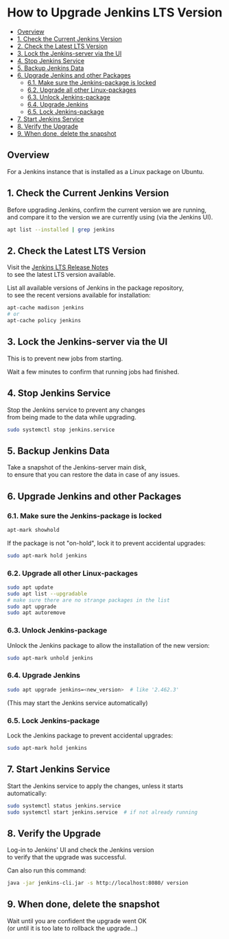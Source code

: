 # How to Upgrade Jenkins LTS Version <!-- omit in toc -->

- [Overview](#overview)
- [1. Check the Current Jenkins Version](#1-check-the-current-jenkins-version)
- [2. Check the Latest LTS Version](#2-check-the-latest-lts-version)
- [3. Lock the Jenkins-server via the UI](#3-lock-the-jenkins-server-via-the-ui)
- [4. Stop Jenkins Service](#4-stop-jenkins-service)
- [5. Backup Jenkins Data](#5-backup-jenkins-data)
- [6. Upgrade Jenkins and other Packages](#6-upgrade-jenkins-and-other-packages)
  - [6.1. Make sure the Jenkins-package is locked](#61-make-sure-the-jenkins-package-is-locked)
  - [6.2. Upgrade all other Linux-packages](#62-upgrade-all-other-linux-packages)
  - [6.3. Unlock Jenkins-package](#63-unlock-jenkins-package)
  - [6.4. Upgrade Jenkins](#64-upgrade-jenkins)
  - [6.5. Lock Jenkins-package](#65-lock-jenkins-package)
- [7. Start Jenkins Service](#7-start-jenkins-service)
- [8. Verify the Upgrade](#8-verify-the-upgrade)
- [9. When done, delete the snapshot](#9-when-done-delete-the-snapshot)


## Overview

For a Jenkins instance that is installed as a Linux package on Ubuntu.

## 1. Check the Current Jenkins Version

Before upgrading Jenkins, confirm the current version we are running, \
and compare it to the version we are currently using (via the Jenkins UI).

```bash
apt list --installed | grep jenkins
```

## 2. Check the Latest LTS Version

Visit the [Jenkins LTS Release Notes](https://www.jenkins.io/changelog-stable/) \
to see the latest LTS version available.

List all available versions of Jenkins in the package repository, \
to see the recent versions available for installation:

```bash
apt-cache madison jenkins
# or
apt-cache policy jenkins
```

## 3. Lock the Jenkins-server via the UI

This is to prevent new jobs from starting.

Wait a few minutes to confirm that running jobs had finished.

## 4. Stop Jenkins Service

Stop the Jenkins service to prevent any changes \
from being made to the data while upgrading.

```bash
sudo systemctl stop jenkins.service
```

## 5. Backup Jenkins Data

Take a snapshot of the Jenkins-server main disk, \
to ensure that you can restore the data in case of any issues.

## 6. Upgrade Jenkins and other Packages

### 6.1. Make sure the Jenkins-package is locked

```bash
apt-mark showhold
```

If the package is not "on-hold", lock it to prevent accidental upgrades:

```bash
sudo apt-mark hold jenkins
```

### 6.2. Upgrade all other Linux-packages

```bash
sudo apt update
sudo apt list --upgradable
# make sure there are no strange packages in the list
sudo apt upgrade
sudo apt autoremove
```

### 6.3. Unlock Jenkins-package

Unlock the Jenkins package to allow the installation of the new version:

```bash
sudo apt-mark unhold jenkins
```

### 6.4. Upgrade Jenkins

```bash
sudo apt upgrade jenkins=<new_version>  # like '2.462.3'
```
(This may start the Jenkins service automatically)

### 6.5. Lock Jenkins-package

Lock the Jenkins package to prevent accidental upgrades:

```bash
sudo apt-mark hold jenkins
```

## 7. Start Jenkins Service

Start the Jenkins service to apply the changes, unless it starts automatically:

```bash
sudo systemctl status jenkins.service
sudo systemctl start jenkins.service  # if not already running
```

## 8. Verify the Upgrade

Log-in to Jenkins' UI and check the Jenkins version \
to verify that the upgrade was successful.

Can also run this command:

```bash
java -jar jenkins-cli.jar -s http://localhost:8080/ version
```

## 9. When done, delete the snapshot

Wait until you are confident the upgrade went OK \
(or until it is too late to rollback the upgrade...)

&nbsp;
